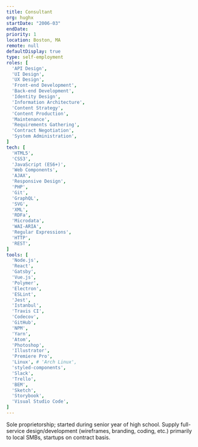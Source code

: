 ```yaml
---
title: Consultant
org: hughx
startDate: "2006-03"
endDate:
priority: 1
location: Boston, MA
remote: null
defaultDisplay: true
type: self-employment
roles: [
  'API Design',
  'UI Design',
  'UX Design',
  'Front-end Development',
  'Back-end Development',
  'Identity Design',
  'Information Architecture',
  'Content Strategy',
  'Content Production',
  'Maintenance',
  'Requirements Gathering',
  'Contract Negotiation',
  'System Administration',
]
tech: [
  'HTML5',
  'CSS3',
  'JavaScript (ES6+)',
  'Web Components',
  'AJAX',
  'Responsive Design',
  'PHP',
  'Git',
  'GraphQL',
  'SVG',
  'XML',
  'RDFa',
  'Microdata',
  'WAI-ARIA',
  'Regular Expressions',
  'HTTP',
  'REST',
]
tools: [
  'Node.js',
  'React',
  'Gatsby',
  'Vue.js',
  'Polymer',
  'Electron',
  'ESLint',
  'Jest',
  'Istanbul',
  'Travis CI',
  'Codecov',
  'GitHub',
  'NPM',
  'Yarn',
  'Atom',
  'Photoshop',
  'Illustrator',
  'Premiere Pro',
  'Linux', # 'Arch Linux',
  'styled-components',
  'Slack',
  'Trello',
  'BEM',
  'Sketch',
  'Storybook',
  'Visual Studio Code',
]
---
```


Sole proprietorship; started during senior year of high school. Supply full-service design/development (wireframes, branding, coding, etc.) primarily to local SMBs, startups on contract basis.

